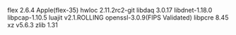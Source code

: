 flex 2.6.4 Apple(flex-35)
hwloc 2.11.2rc2-git
libdaq 3.0.17
libdnet-1.18.0
libpcap-1.10.5
luajit v2.1.ROLLING
openssl-3.0.9(FIPS Validated)
libpcre 8.45
xz v5.6.3
zlib 1.31

